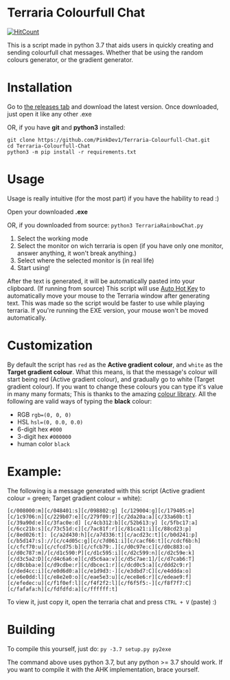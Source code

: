 # Terraria Colourfull Chat
[![HitCount](http://hits.dwyl.com/pinkdev1/Terraria-Colourfull-Chat.svg)](http://hits.dwyl.com/pinkdev1/Terraria-Colourfull-Chat)    

This is a script made in python 3.7 that aids users in quickly creating and sending colourfull chat messages. Whether that be using the random colours generator, or the gradient generator.

# Installation

Go to [the releases tab](https://github.com/PinkDev1/Terraria-Colourfull-Chat/releases) and download the latest version.
Once downloaded, just open it like any other .exe

OR, if you have **git** and **python3** installed:
```
git clone https://github.com/PinkDev1/Terraria-Colourfull-Chat.git
cd Terraria-Colourfull-Chat
python3 -m pip install -r requirements.txt 
```   

# Usage
Usage is really intuitive (for the most part) if you have the hability to read :)

Open your downloaded **.exe**

OR, if you downloaded from source:
`python3 TerrariaRainbowChat.py`

1. Select the working mode
2. Select the monitor on wich terraria is open (if you have only one monitor, answer anything, it won't break anything.)
3. Select where the selected monitor is (in real life)
4. Start using!

After the text is generated, it will be automatically pasted into your clipboard. 
(If running from source) This script will use [Auto Hot Key](https://www.autohotkey.com/) to automatically move your mouse to the Terraria window after generating text. This was made so the script would be faster to use while playing terraria. If you're running the EXE version, your mouse won't be moved automatically. 

# Customization
By default the script has `red` as the **Active gradient colour**, and `white` as the **Target gradient colour**. What this means, is that the message's colour will start being red (Active gradient colour), and gradually go to white (Target gradient colour). If you want to change these colours you can type it's value in many many formats; This is thanks to the amazing [colour library](https://pypi.org/project/colour/). All the following are valid ways of typing the **black** colour:

* RGB `rgb=(0, 0, 0)`
* HSL `hsl=(0, 0.0, 0.0)`
* 6-digit hex `#000`
* 3-digit hex `#000000`
* human color `black`

# Example:
The following is a message generated with this script (Active gradient colour = green; Target gradient colour = white):

`[c/008000:m][c/048401:s][c/098802:g] [c/129004:g][c/179405:e][c/1c9706:n][c/229b07:e][c/279f09:r][c/2da20a:a][c/33a60b:t][c/39a90d:e][c/3fac0e:d] [c/4cb312:b][c/52b613:y] [c/5fbc17:a] [c/6cc21b:s][c/73c51d:c][c/7ac81f:r][c/81ca21:i][c/88cd23:p][c/8ed026:t]: [c/a2d430:h][c/a7d336:t][c/acd23c:t][c/b0d241:p][c/b5d147:s]://[c/c4d05c:g][c/c7d061:i][c/cacf66:t][c/cdcf6b:h][c/cfcf70:u][c/cfcd75:b][c/cfcb79:.][c/d0c97e:c][c/d0c883:o][c/d0c787:m]/[c/d1c590:P][c/d1c595:i][c/d2c599:n][c/d2c59e:k][c/d3c5a2:D][c/d4c6a6:e][c/d5c6aa:v][c/d5c7ae:1]/[c/d7cab6:T][c/d8cbba:e][c/d9cdbe:r][c/dbcec1:r][c/dcd0c5:a][c/ddd2c9:r][c/ded4cc:i][c/e0d6d0:a][c/e1d9d3:-][c/e3dbd7:C][c/e4ddda:o][c/e6e0dd:l][c/e8e2e0:o][c/eae5e3:u][c/ece8e6:r][c/edeae9:f][c/efedec:u][c/f1f0ef:l][c/f4f2f2:l][c/f6f5f5:-][c/f8f7f7:C][c/fafafa:h][c/fdfdfd:a][c/ffffff:t]`

To view it, just copy it, open the terraria chat and press `CTRL + V` (paste) :)

# Building

To compile this yourself, just do:
`py -3.7 setup.py py2exe`

The command above uses python 3.7, but any python >= 3.7 should work.
If you want to compile it with the AHK implementation, brace yourself.
